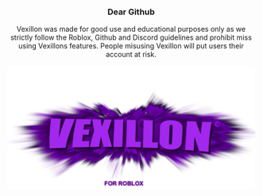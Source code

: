 <h3 align="center">Dear Github</h3>
<p align="center">Vexillon was made for good use and educational purposes only as we strictly follow the Roblox, Github and Discord guidelines and prohibit miss using Vexillons features. People misusing Vexillon will put users their account at risk.</p>
<p align="center"><img src="https://raw.githubusercontent.com/phoubia/vexillon/refs/heads/main/pics/vexillonthumb.png" height="250" width="500"></p>

